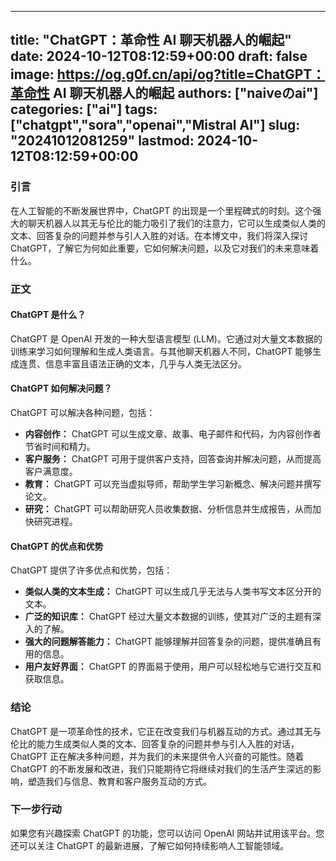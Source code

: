 
---
title: "ChatGPT：革命性 AI 聊天机器人的崛起"
date: 2024-10-12T08:12:59+00:00
draft: false
image: https://og.g0f.cn/api/og?title=ChatGPT：革命性 AI 聊天机器人的崛起
authors: ["naiveのai"]
categories: ["ai"]
tags: ["chatgpt","sora","openai","Mistral AI"]
slug: "20241012081259"
lastmod: 2024-10-12T08:12:59+00:00
---
### 引言

在人工智能的不断发展世界中，ChatGPT 的出现是一个里程碑式的时刻。这个强大的聊天机器人以其无与伦比的能力吸引了我们的注意力，它可以生成类似人类的文本、回答复杂的问题并参与引人入胜的对话。在本博文中，我们将深入探讨 ChatGPT，了解它为何如此重要，它如何解决问题，以及它对我们的未来意味着什么。

### 正文

#### ChatGPT 是什么？

ChatGPT 是 OpenAI 开发的一种大型语言模型 (LLM)。它通过对大量文本数据的训练来学习如何理解和生成人类语言。与其他聊天机器人不同，ChatGPT 能够生成连贯、信息丰富且语法正确的文本，几乎与人类无法区分。

#### ChatGPT 如何解决问题？

ChatGPT 可以解决各种问题，包括：

- **内容创作：** ChatGPT 可以生成文章、故事、电子邮件和代码，为内容创作者节省时间和精力。
- **客户服务：** ChatGPT 可用于提供客户支持，回答查询并解决问题，从而提高客户满意度。
- **教育：** ChatGPT 可以充当虚拟导师，帮助学生学习新概念、解决问题并撰写论文。
- **研究：** ChatGPT 可以帮助研究人员收集数据、分析信息并生成报告，从而加快研究进程。

#### ChatGPT 的优点和优势

ChatGPT 提供了许多优点和优势，包括：

- **类似人类的文本生成：** ChatGPT 可以生成几乎无法与人类书写文本区分开的文本。
- **广泛的知识库：** ChatGPT 经过大量文本数据的训练，使其对广泛的主题有深入的了解。
- **强大的问题解答能力：** ChatGPT 能够理解并回答复杂的问题，提供准确且有用的信息。
- **用户友好界面：** ChatGPT 的界面易于使用，用户可以轻松地与它进行交互和获取信息。

### 结论

ChatGPT 是一项革命性的技术，它正在改变我们与机器互动的方式。通过其无与伦比的能力生成类似人类的文本、回答复杂的问题并参与引人入胜的对话，ChatGPT 正在解决多种问题，并为我们的未来提供令人兴奋的可能性。随着 ChatGPT 的不断发展和改进，我们只能期待它将继续对我们的生活产生深远的影响，塑造我们与信息、教育和客户服务互动的方式。

### 下一步行动

如果您有兴趣探索 ChatGPT 的功能，您可以访问 OpenAI 网站并试用该平台。您还可以关注 ChatGPT 的最新进展，了解它如何持续影响人工智能领域。
